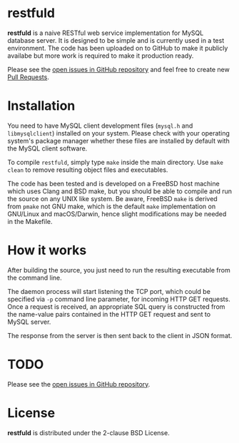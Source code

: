 # restfuld
**restfuld** is a naive RESTful web service implementation for MySQL database server. 
It is designed to be simple and is currently used in a test environment. 
The code has been uploaded on to GitHub to make it publicly availabe but more work is required to make it production ready.

Please see the [open issues in GitHub repository] and feel free to create new [Pull Requests].

# Installation
You need to have MySQL client development files (`mysql.h` and `libmysqlclient`) installed on your system. Please check with your operating system's package manager whether these files are installed by default with the MySQL client software.

To compile `restfuld`, simply type `make` inside the main directory. Use `make clean` to remove resulting object files and executables.

The code has been tested and is developed on a FreeBSD host machine which uses Clang and BSD make, but you should be able to compile and run the source on any UNIX like system. Be aware, FreeBSD `make` is derived from `pmake` not GNU make, which is the default `make` implementation on GNU/Linux and macOS/Darwin, hence slight modifications may be needed in the Makefile.

# How it works
After building the source, you just need to run the resulting executable from the command line.

The daemon process will start listening the TCP port, which could be specified via `-p` command line parameter, for incoming HTTP GET requests.
Once a request is received, an appropriate SQL query is constructed from the name-value pairs contained in the HTTP GET request and sent to MySQL server.

The response from the server is then sent back to the client in JSON format.

# TODO
Please see the [open issues in GitHub repository].

# License
**restfuld** is distributed under the 2-clause BSD License.

[open issues in GitHub repository]: https://github.com/fnoyanisi/restfuld/issues
[Pull Requests]: https://github.com/fnoyanisi/restfuld/pulls
